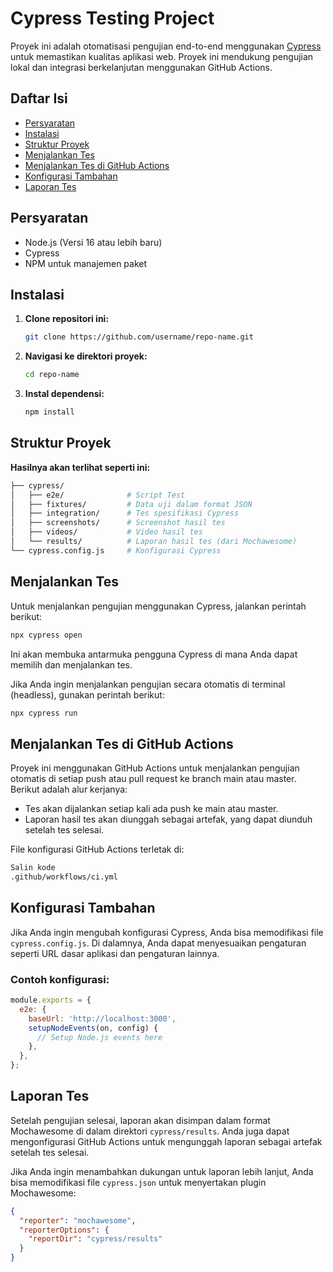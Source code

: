 # Cypress Testing Project

Proyek ini adalah otomatisasi pengujian end-to-end menggunakan [Cypress](https://www.cypress.io/) untuk memastikan kualitas aplikasi web. Proyek ini mendukung pengujian lokal dan integrasi berkelanjutan menggunakan GitHub Actions.

## Daftar Isi

- [Persyaratan](#persyaratan)
- [Instalasi](#instalasi)
- [Struktur Proyek](#struktur-proyek)
- [Menjalankan Tes](#menjalankan-tes)
- [Menjalankan Tes di GitHub Actions](#menjalankan-tes-di-github-actions)
- [Konfigurasi Tambahan](#konfigurasi-tambahan)
- [Laporan Tes](#laporan-tes)

## Persyaratan

- Node.js (Versi 16 atau lebih baru)
- Cypress
- NPM untuk manajemen paket

## Instalasi

1. **Clone repositori ini:**

    ```bash
    git clone https://github.com/username/repo-name.git
    ```

2. **Navigasi ke direktori proyek:**

    ```bash
    cd repo-name
    ```

3. **Instal dependensi:**

    ```bash
    npm install
    ```

## Struktur Proyek

**Hasilnya akan terlihat seperti ini:**

```bash
├── cypress/
│   ├── e2e/              # Script Test
│   ├── fixtures/         # Data uji dalam format JSON
│   ├── integration/      # Tes spesifikasi Cypress
│   ├── screenshots/      # Screenshot hasil tes
│   ├── videos/           # Video hasil tes
│   └── results/          # Laporan hasil tes (dari Mochawesome)
└── cypress.config.js     # Konfigurasi Cypress
```
## Menjalankan Tes

Untuk menjalankan pengujian menggunakan Cypress, jalankan perintah berikut:

```bash
npx cypress open
```

Ini akan membuka antarmuka pengguna Cypress di mana Anda dapat memilih dan menjalankan tes.

Jika Anda ingin menjalankan pengujian secara otomatis di terminal (headless), gunakan perintah berikut:

```bash
npx cypress run
```

## Menjalankan Tes di GitHub Actions

Proyek ini menggunakan GitHub Actions untuk menjalankan pengujian otomatis di setiap push atau pull request ke branch main atau master. Berikut adalah alur kerjanya:

- Tes akan dijalankan setiap kali ada push ke main atau master.
- Laporan hasil tes akan diunggah sebagai artefak, yang dapat diunduh setelah tes selesai.

File konfigurasi GitHub Actions terletak di:

```bash
Salin kode
.github/workflows/ci.yml
```

## Konfigurasi Tambahan

Jika Anda ingin mengubah konfigurasi Cypress, Anda bisa memodifikasi file `cypress.config.js`. Di dalamnya, Anda dapat menyesuaikan pengaturan seperti URL dasar aplikasi dan pengaturan lainnya.

### Contoh konfigurasi:

```javascript
module.exports = {
  e2e: {
    baseUrl: 'http://localhost:3000',
    setupNodeEvents(on, config) {
      // Setup Node.js events here
    },
  },
};
```

## Laporan Tes

Setelah pengujian selesai, laporan akan disimpan dalam format Mochawesome di dalam direktori `cypress/results`. Anda juga dapat mengonfigurasi GitHub Actions untuk mengunggah laporan sebagai artefak setelah tes selesai.

Jika Anda ingin menambahkan dukungan untuk laporan lebih lanjut, Anda bisa memodifikasi file `cypress.json` untuk menyertakan plugin Mochawesome:

```json
{
  "reporter": "mochawesome",
  "reporterOptions": {
    "reportDir": "cypress/results"
  }
}
```
